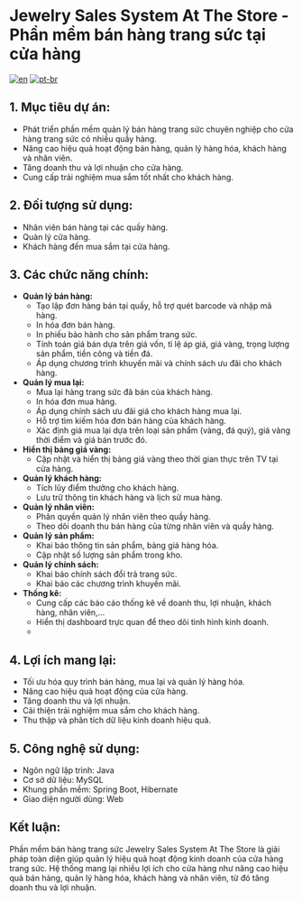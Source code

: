 # Jewelry Sales System At The Store - Phần mềm bán hàng trang sức tại cửa hàng

[![en](https://img.shields.io/badge/lang-en-blue.svg)](https://github.com/UTH-BrotherHood/JewelrySalesSystem/blob/dev/README.eng.md)
[![pt-br](https://img.shields.io/badge/lang-vi-red.svg)](https://github.com/UTH-BrotherHood/JewelrySalesSystem/blob/dev/README.md)

## 1. Mục tiêu dự án:
- Phát triển phần mềm quản lý bán hàng trang sức chuyên nghiệp cho cửa hàng trang sức có nhiều quầy hàng.
- Nâng cao hiệu quả hoạt động bán hàng, quản lý hàng hóa, khách hàng và nhân viên.
- Tăng doanh thu và lợi nhuận cho cửa hàng.
- Cung cấp trải nghiệm mua sắm tốt nhất cho khách hàng.

## 2. Đối tượng sử dụng:
- Nhân viên bán hàng tại các quầy hàng.
- Quản lý cửa hàng.
- Khách hàng đến mua sắm tại cửa hàng.

## 3. Các chức năng chính:
- **Quản lý bán hàng:**
  - Tạo lập đơn hàng bán tại quầy, hỗ trợ quét barcode và nhập mã hàng.
  - In hóa đơn bán hàng.
  - In phiếu bảo hành cho sản phẩm trang sức.
  - Tính toán giá bán dựa trên giá vốn, tỉ lệ áp giá, giá vàng, trọng lượng sản phẩm, tiền công và tiền đá.
  - Áp dụng chương trình khuyến mãi và chính sách ưu đãi cho khách hàng.
- **Quản lý mua lại:**
  - Mua lại hàng trang sức đã bán của khách hàng.
  - In hóa đơn mua hàng.
  - Áp dụng chính sách ưu đãi giá cho khách hàng mua lại.
  - Hỗ trợ tìm kiếm hóa đơn bán hàng của khách hàng.
  - Xác định giá mua lại dựa trên loại sản phẩm (vàng, đá quý), giá vàng thời điểm và giá bán trước đó.
- **Hiển thị bảng giá vàng:**
  - Cập nhật và hiển thị bảng giá vàng theo thời gian thực trên TV tại cửa hàng.
- **Quản lý khách hàng:**
  - Tích lũy điểm thưởng cho khách hàng.
  - Lưu trữ thông tin khách hàng và lịch sử mua hàng.
- **Quản lý nhân viên:**
  - Phân quyền quản lý nhân viên theo quầy hàng.
  - Theo dõi doanh thu bán hàng của từng nhân viên và quầy hàng.
- **Quản lý sản phẩm:**
  - Khai báo thông tin sản phẩm, bảng giá hàng hóa.
  - Cập nhật số lượng sản phẩm trong kho.
- **Quản lý chính sách:**
  - Khai báo chính sách đổi trả trang sức.
  - Khai báo các chương trình khuyến mãi.
- **Thống kê:**
  - Cung cấp các báo cáo thống kê về doanh thu, lợi nhuận, khách hàng, nhân viên,...
  - Hiển thị dashboard trực quan để theo dõi tình hình kinh doanh.
  - 
## 4. Lợi ích mang lại:
- Tối ưu hóa quy trình bán hàng, mua lại và quản lý hàng hóa.
- Nâng cao hiệu quả hoạt động của cửa hàng.
- Tăng doanh thu và lợi nhuận.
- Cải thiện trải nghiệm mua sắm cho khách hàng.
- Thu thập và phân tích dữ liệu kinh doanh hiệu quả.
## 5. Công nghệ sử dụng:
- Ngôn ngữ lập trình: Java
- Cơ sở dữ liệu: MySQL
- Khung phần mềm: Spring Boot, Hibernate
- Giao diện người dùng: Web


## Kết luận:
Phần mềm bán hàng trang sức Jewelry Sales System At The Store là giải pháp toàn diện giúp quản lý hiệu quả hoạt động kinh doanh của cửa hàng trang sức. Hệ thống mang lại nhiều lợi ích cho cửa hàng như nâng cao hiệu quả bán hàng, quản lý hàng hóa, khách hàng và nhân viên, từ đó tăng doanh thu và lợi nhuận.
